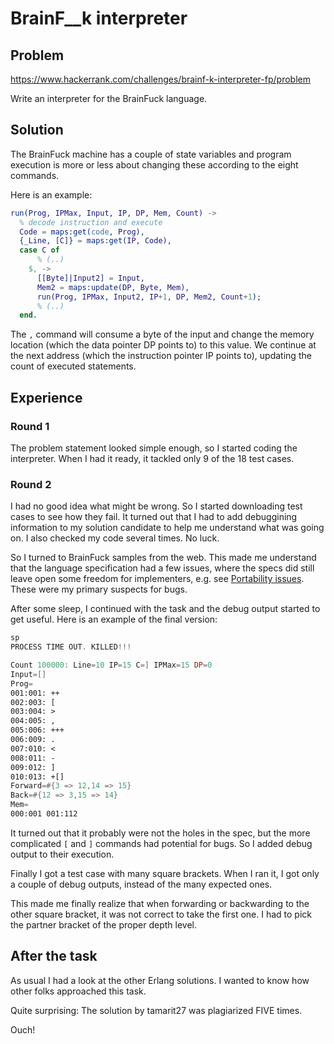 # BrainF__k interpreter

## Problem
https://www.hackerrank.com/challenges/brainf-k-interpreter-fp/problem

Write an interpreter for the BrainFuck language.

## Solution
The BrainFuck machine has a couple of state variables 
and program execution is more or less
about changing these according to the eight commands.

Here is an example:
```Erlang
run(Prog, IPMax, Input, IP, DP, Mem, Count) ->
  % decode instruction and execute
  Code = maps:get(code, Prog),
  {_Line, [C]} = maps:get(IP, Code),
  case C of
      % (..)
    $, ->
      [[Byte]|Input2] = Input,
      Mem2 = maps:update(DP, Byte, Mem),
      run(Prog, IPMax, Input2, IP+1, DP, Mem2, Count+1);
      % (..)
  end.
```
The `,` command will consume a byte of the input and change the memory location (which the data pointer DP points to)
to this value. 
We continue at the next address (which the instruction pointer IP points to), updating the count
of executed statements.

## Experience

### Round 1
The problem statement looked simple enough, so I started coding the interpreter.
When I had it ready, it tackled only 9 of the 18 test cases. 

### Round 2
I had no good idea what might be wrong. So I started downloading test cases to see how they fail.
It turned out that I had to add debuggining information to my solution candidate to help me 
understand what was going on.
I also checked my code several times. No luck.

So I turned to BrainFuck samples from the web.
This made me understand that the language specification had a few issues, where the specs did
still leave open some freedom for implementers,
e.g. see [Portability issues](https://en.wikipedia.org/wiki/Brainfuck#Portability_issues).
These were my primary suspects for bugs. 

After some sleep, I continued with the task and the debug output started to get useful. 
Here is an example of the final version:

```asm
sp
PROCESS TIME OUT. KILLED!!!

Count 100000: Line=10 IP=15 C=] IPMax=15 DP=0
Input=[]
Prog=
001:001: ++
002:003: [
003:004: >
004:005: ,
005:006: +++
006:009: .
007:010: <
008:011: -
009:012: ]
010:013: +[]
Forward=#{3 => 12,14 => 15}
Back=#{12 => 3,15 => 14}
Mem=
000:001 001:112 
```

It turned out that it probably were not the holes in the spec, but the more complicated `[` and `]` commands had
potential for bugs. So I added debug output to their execution.

Finally I got a test case with many square brackets.
When I ran it, I got only a couple of debug outputs, instead of the many expected ones.

This made me finally realize that when forwarding or backwarding to the other square bracket, it was
not correct to take the first one. I had to pick the partner bracket of the proper depth level.

## After the task
As usual I had a look at the other Erlang solutions. I wanted to know how other folks approached this task.

Quite surprising: The solution by tamarit27 was plagiarized FIVE times.

Ouch!
